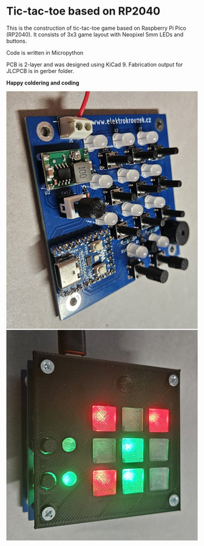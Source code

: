 # Tic-tac-toe based on RP2040
This is the construction of tic-tac-toe game based on Raspberry Pi Pico (RP2040). It consists of 3x3 game layout with Neopixel 5mm LEDs and buttons.

Code is written in Micropython

PCB is 2-layer and was designed using KiCad 9. Fabrication output for JLCPCB is in gerber folder.

**Happy coldering and coding**

![Assembled PCB](doc/TicTacToe%20-%20AssembledPCB.png)
![Assembled PCB](doc/TicTacToe%20-%20AssembledGame.png)